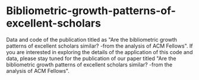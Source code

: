 # Bibliometric-growth-patterns-of-excellent-scholars
Data and code of the publication titled as "Are the bibliometric growth patterns of excellent scholars similar? -from the analysis of ACM Fellows".
If you are interested in exploring the details of the application of this code and data, please stay tuned for the publication of our paper titled "Are the bibliometric growth patterns of excellent scholars similar? -from the analysis of ACM Fellows".
